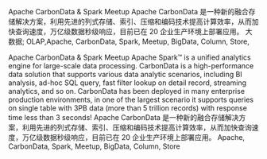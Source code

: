 Apache CarbonData & Spark Meetup
Apache CarbonData 是一种新的融合存储解决方案，利用先进的列式存储、索引、压缩和编码技术提高计算效率，从而加快查询速度，万亿级数据秒级响应，目前已在 20 企业生产环境上部署应用。
大数据; OLAP,Apache, CarbonData, Spark, Meetup, BigData, Column, Store,



Apache CarbonData & Spark Meetup
Apache Spark™ is a unified analytics engine for large-scale data processing.
CarbonData is a high-performance data solution that supports various data analytic scenarios, including BI analysis, ad-hoc SQL query, fast filter lookup on detail record, streaming analytics, and so on. CarbonData has been deployed in many enterprise production environments, in one of the largest scenario it supports queries on single table with 3PB data (more than 5 trillion records) with response time less than 3 seconds!
Apache CarbonData 是一种新的融合存储解决方案，利用先进的列式存储、索引、压缩和编码技术提高计算效率，从而加快查询速度，万亿级数据秒级响应，目前已在 20 企业生产环境上部署应用。
Apache, CarbonData, Spark, Meetup, BigData, Column, Store
